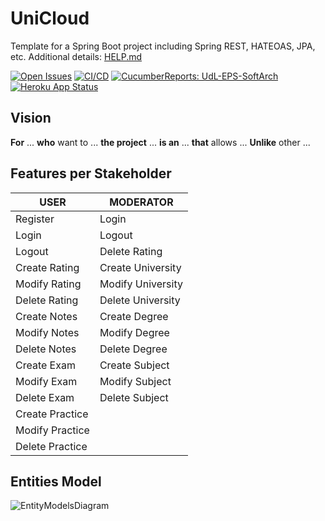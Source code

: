 # UniCloud

Template for a Spring Boot project including Spring REST, HATEOAS, JPA, etc. Additional details: [HELP.md](HELP.md)

[![Open Issues](https://img.shields.io/github/issues-raw/UdL-EPS-SoftArch/UniCloud-API?logo=github)](https://github.com/orgs/UdL-EPS-SoftArch/projects/13)
[![CI/CD](https://github.com/UdL-EPS-SoftArch/UniCloud-API/actions/workflows/ci-cd.yml/badge.svg)](https://github.com/UdL-EPS-SoftArch/UniCloud-API/actions)
[![CucumberReports: UdL-EPS-SoftArch](https://messages.cucumber.io/api/report-collections/faed8ca5-e474-4a1a-a72a-b8e2a2cd69f0/badge)](https://reports.cucumber.io/report-collections/faed8ca5-e474-4a1a-a72a-b8e2a2cd69f0)
[![Heroku App Status](https://heroku-shields.herokuapp.com/unicloud-api)](https://unicloud-api.herokuapp.com)

## Vision

**For** ... **who** want to ...
**the project** ... **is an** ...
**that** allows ...
**Unlike** other ...

## Features per Stakeholder

| USER            | MODERATOR         |
|-----------------|-------------------|
| Register        | Login             |
| Login           | Logout            |
| Logout          | Delete Rating     |
| Create Rating   | Create University |
| Modify Rating   | Modify University |
| Delete Rating   | Delete University |
| Create Notes    | Create Degree     |
| Modify Notes    | Modify Degree     |
| Delete Notes    | Delete Degree     |
| Create Exam     | Create Subject    |
| Modify Exam     | Modify Subject    |
| Delete Exam     | Delete Subject    |
| Create Practice |                   |
| Modify Practice |                   |
| Delete Practice |                   |

## Entities Model

![EntityModelsDiagram](http://www.plantuml.com/plantuml/svg/5Sqn3W8X40NGtbFe0M1wgxNOJXEJZGT061SI6CZC9rvVjthbMmn1CLizNOh4EXDFhUSC3BiIQVZwlI3FzpJMs0KiyB4tUgMxMv-Rs_e7DusPR6YHtO7Rg05CBHXOQHKK5BP7JrpzEAA59Vtz0G00?v0)

